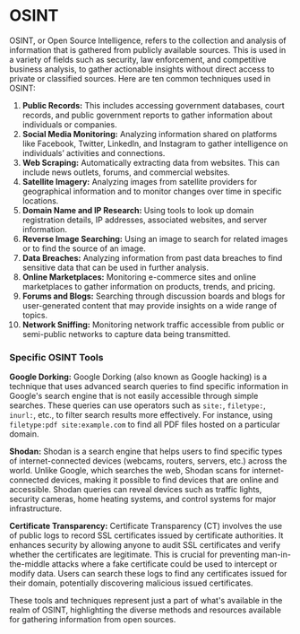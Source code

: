 # OSINT

OSINT, or Open Source Intelligence, refers to the collection and analysis of information that is gathered from publicly available sources. This is used in a variety of fields such as security, law enforcement, and competitive business analysis, to gather actionable insights without direct access to private or classified sources. Here are ten common techniques used in OSINT:

1. **Public Records:** This includes accessing government databases, court records, and public government reports to gather information about individuals or companies.
2. **Social Media Monitoring:** Analyzing information shared on platforms like Facebook, Twitter, LinkedIn, and Instagram to gather intelligence on individuals’ activities and connections.
3. **Web Scraping:** Automatically extracting data from websites. This can include news outlets, forums, and commercial websites.
4. **Satellite Imagery:** Analyzing images from satellite providers for geographical information and to monitor changes over time in specific locations.
5. **Domain Name and IP Research:** Using tools to look up domain registration details, IP addresses, associated websites, and server information.
6. **Reverse Image Searching:** Using an image to search for related images or to find the source of an image.
7. **Data Breaches:** Analyzing information from past data breaches to find sensitive data that can be used in further analysis.
8. **Online Marketplaces:** Monitoring e-commerce sites and online marketplaces to gather information on products, trends, and pricing.
9. **Forums and Blogs:** Searching through discussion boards and blogs for user-generated content that may provide insights on a wide range of topics.
10. **Network Sniffing:** Monitoring network traffic accessible from public or semi-public networks to capture data being transmitted.

### Specific OSINT Tools

**Google Dorking:**
Google Dorking (also known as Google hacking) is a technique that uses advanced search queries to find specific information in Google's search engine that is not easily accessible through simple searches. These queries can use operators such as `site:`, `filetype:`, `inurl:`, etc., to filter search results more effectively. For instance, using `filetype:pdf site:example.com` to find all PDF files hosted on a particular domain.

**Shodan:**
Shodan is a search engine that helps users to find specific types of internet-connected devices (webcams, routers, servers, etc.) across the world. Unlike Google, which searches the web, Shodan scans for internet-connected devices, making it possible to find devices that are online and accessible. Shodan queries can reveal devices such as traffic lights, security cameras, home heating systems, and control systems for major infrastructure.

**Certificate Transparency:**
Certificate Transparency (CT) involves the use of public logs to record SSL certificates issued by certificate authorities. It enhances security by allowing anyone to audit SSL certificates and verify whether the certificates are legitimate. This is crucial for preventing man-in-the-middle attacks where a fake certificate could be used to intercept or modify data. Users can search these logs to find any certificates issued for their domain, potentially discovering malicious issued certificates.

These tools and techniques represent just a part of what's available in the realm of OSINT, highlighting the diverse methods and resources available for gathering information from open sources.
